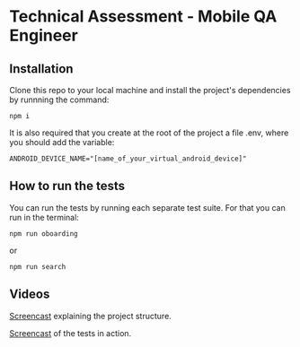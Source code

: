 # Technical Assessment - Mobile QA Engineer

## Installation

Clone this repo to your local machine and install the project's dependencies by runnning the command:

```
npm i
```

It is also required that you create at the root of the project a file .env, where you should add the variable:

```
ANDROID_DEVICE_NAME="[name_of_your_virtual_android_device]"
```

## How to run the tests

You can run the tests by running each separate test suite.
For that you can run in the terminal:

```
npm run oboarding
```

or

```
npm run search
```

## Videos

[Screencast](https://drive.google.com/file/d/1-0CicfjBtsUinp90G2aH_X3PUIeZdHcg/view) explaining the project structure.

[Screencast](https://drive.google.com/file/d/15zhaCXSQQmhknrjWDqWbni4ekNfi4v4d/view) of the tests in action.
